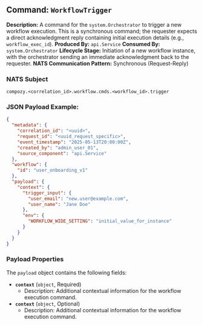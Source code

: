 ## Command: `WorkflowTrigger`

**Description:** A command for the `system.Orchestrator` to trigger a new workflow execution. This is a synchronous command; the requester expects a direct acknowledgment reply containing initial execution details (e.g., `workflow_exec_id`).
**Produced By:** `api.Service`
**Consumed By:** `system.Orchestrator`
**Lifecycle Stage:** Initiation of a new workflow instance, with the orchestrator sending an immediate acknowledgment back to the requester.
**NATS Communication Pattern:** Synchronous (Request-Reply)

### NATS Subject

`compozy.<correlation_id>.workflow.cmds.<workflow_id>.trigger`

### JSON Payload Example:

```json
{
  "metadata": {
    "correlation_id": "<uuid>",
    "request_id": "<uuid_request_specific>",
    "event_timestamp": "2025-05-13T20:00:00Z",
    "created_by": "admin_user_01",
    "source_component": "api.Service"
  },
  "workflow": {
    "id": "user_onboarding_v1"
  },
  "payload": {
    "context": {
      "trigger_input": {
        "user_email": "new.user@example.com",
        "user_name": "Jane Doe"
      },
      "env": {
        "WORKFLOW_WIDE_SETTING": "initial_value_for_instance"
      }
    }
  }
}
```

### Payload Properties

The `payload` object contains the following fields:
-   **`context`** (`object`, Required)
    -   Description: Additional contextual information for the workflow execution command.
-   **`context`** (`object`, Optional)
    -   Description: Additional contextual information for the workflow execution command. 
